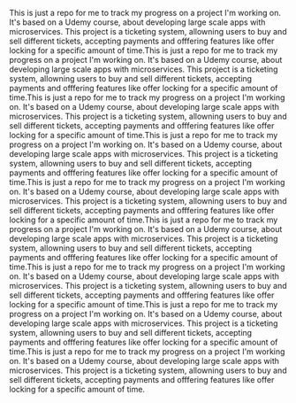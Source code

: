 This is just a repo for me to track my progress on a project I'm working on. It's based on a Udemy course, about developing large scale apps with microservices. This project is a ticketing system, allowning users to buy and sell different tickets, accepting payments and offfering features like offer locking for a specific amount of time.This is just a repo for me to track my progress on a project I'm working on. It's based on a Udemy course, about developing large scale apps with
microservices. This project is a ticketing system, allowning users to buy and sell different tickets, accepting payments and offfering features like offer locking for a specific amount of time.This is just a repo for me to track my progress on a project I'm working on. It's based on a Udemy course, about developing large scale apps with microservices. This project is a ticketing system, allowning users to buy and sell different tickets, accepting payments and offfering features
like offer locking for a specific amount of time.This is just a repo for me to track my progress on a project I'm working on. It's based on a Udemy course, about developing large scale apps with microservices. This project is a ticketing system, allowning users to buy and sell different tickets, accepting payments and offfering features like offer locking for a specific amount of time.This is just a repo for me to track my progress on a project I'm working on. It's based on a Udemy course,
about developing large scale apps with microservices. This project is a ticketing system, allowning users to buy and sell different tickets, accepting payments and offfering features like offer locking for a specific amount of time.This is just a repo for me to track my progress on a project I'm working on. It's based on a Udemy course, about developing large scale apps with microservices. This project is a ticketing system, allowning users to buy and sell different tickets, accepting
payments and offfering features like offer locking for a specific amount of time.This is just a repo for me to track my progress on a project I'm working on. It's based on a Udemy course, about developing large scale apps with microservices. This project is a ticketing system, allowning users to buy and sell different tickets, accepting payments and offfering features like offer locking for a specific amount of time.This is just a repo for me to track my progress on a project I'm working
on. It's based on a Udemy course, about developing large scale apps with microservices. This project is a ticketing system, allowning users to buy and sell different tickets, accepting payments and offfering features like offer locking for a specific amount of time.This is just a repo for me to track my progress on a project I'm working on. It's based on a Udemy course, about developing large scale apps with microservices. This project is a ticketing system, allowning users to
buy and sell different tickets, accepting payments and offfering features like offer locking for a specific amount of time.

